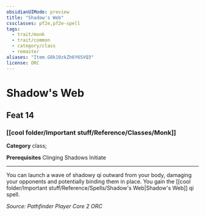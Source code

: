 ```yaml
---
obsidianUIMode: preview
title: "Shadow's Web"
cssclasses: pf2e,pf2e-spell
tags:
  - trait/monk
  - trait/common
  - category/class
  - remaster
aliases: "Item.G8k10zkZh6Y6SVQ3"
license: ORC
---
```

# Shadow's Web
## Feat 14
### [[cool folder/Important stuff/Reference/Classes/Monk]]

**Category** class; 



**Prerequisites** Clinging Shadows Initiate
* * *
You can launch a wave of shadowy qi outward from your body, damaging your opponents and potentially binding them in place. You gain the [[cool folder/Important stuff/Reference/Spells/Shadow's Web|Shadow's Web]] qi spell.

*Source: Pathfinder Player Core 2*
*ORC*